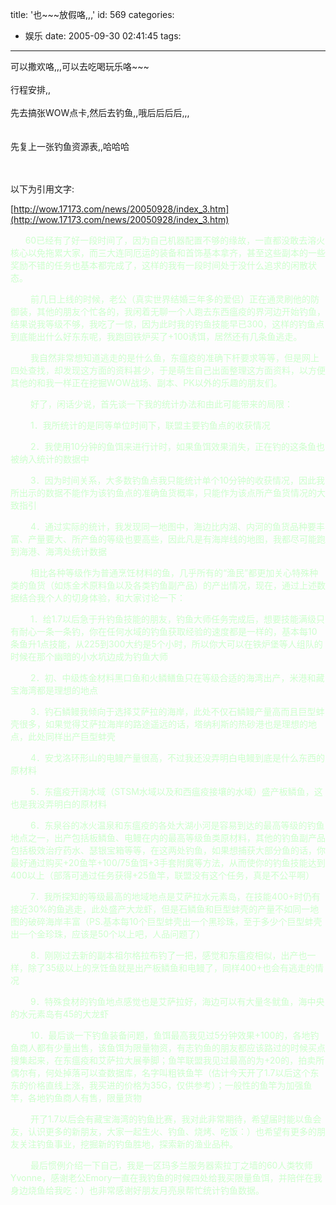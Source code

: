 title: '也~~~放假咯,,,'
id: 569
categories:
  - 娱乐
date: 2005-09-30 02:41:45
tags:
---

<div id="msgcns!9697D6160EFEBC17!271" class="bvMsg"><div>可以撒欢咯,,,可以去吃喝玩乐咯~~~</div>
<div> </div>
<div>行程安排,,</div>
<div> </div>
<div>先去搞张WOW点卡,然后去钓鱼,,哦后后后后,,,</div>
<div> </div>
<div> </div>
<div>先复上一张钓鱼资源表,,哈哈哈</div>
<div> </div>
<div> </div>
<div>

以下为引用文字:

[http://wow.17173.com/news/20050928/index_3.htm](http://wow.17173.com/news/20050928/index_3.htm)

<font color="#ccffcc">      60已经有了好一段时间了，因为自己机器配置不够的缘故，一直都没敢去溶火核心以免拖累大家，而三大连同厄运的装备和首饰基本拿齐，甚至这些副本的一些奖励不错的任务也基本都完成了，这样的我有一段时间处于没什么追求的闲散状态。

　　 前几日上线的时候，老公（真实世界结婚三年多的爱侣）正在通灵刷他的防御装，其他的朋友个忙各的，我闲着无聊一个人跑去东西瘟疫的界河边开始钓鱼，结果说我等级不够，我吃了一惊，因为此时我的钓鱼技能早已300，这样的钓鱼点到底能出什么好东东呢，我跑回铁炉买了+100诱饵，居然还有几条鱼逃走。

　　 我自然非常想知道逃走的是什么鱼，东瘟疫的准确下杆要求等等，但是网上四处查找，却发现这方面的资料甚少，于是萌生自己出面整理这方面资料，以方便其他的和我一样正在挖掘WOW战场、副本、PK以外的乐趣的朋友们。

　　 好了，闲话少说，首先谈一下我的统计办法和由此可能带来的局限：

　　 1．我所统计的是同等单位时间下，联盟主要钓鱼点的收获情况

　　 2．我使用10分钟的鱼饵来进行计时，如果鱼饵效果消失，正在钓的这条鱼也被纳入统计的数据中

　　 3．因为时间关系，大多数钓鱼点我只能统计单个10分钟的收获情况，因此我所出示的数据不能作为该钓鱼点的准确鱼货概率，只能作为该点所产鱼货情况的大致指引

　　 4．通过实际的统计，我发现同一地图中，海边比内湖、内河的鱼货品种要丰富、产量要大、所产鱼的等级也要高些，因此凡是有海岸线的地图，我都尽可能跑到海港、海湾处统计数据

　　 相比各种等级作为普通烹饪材料的鱼，几乎所有的“渔民”都更加关心特殊种类的鱼货（如炼金术原料鱼以及各类钓鱼副产品）的产出情况，现在，通过上述数据结合我个人的切身体验，和大家讨论一下：

　　 1．给1.7以后急于升钓鱼技能的朋友，钓鱼大师任务完成后，想要技能满级只有耐心一条一条钓，你在任何水域的钓鱼获取经验的速度都是一样的，基本每10条鱼升1点技能，从225到300大约是5个小时，所以你大可以在铁炉堡等人组队的时候在那个幽暗的小水坑边成为钓鱼大师

　　 2．初、中级炼金材料黑口鱼和火鳞鳝鱼只在等级合适的海湾出产，米港和藏宝海湾都是理想的地点

　　 3．钓石鳞鳗我倾向于选择艾萨拉的海岸，此处不仅石鳞鳗产量高而且巨型蚌壳很多，如果觉得艾萨拉海岸的路途遥远的话，塔纳利斯的热砂港也是理想的地点，此处同样出产巨型蚌壳

　　 4．安戈洛环形山的电鳗产量很高，不过我还没弄明白电鳗到底是什么东西的原材料

　　 5．东瘟疫开阔水域（STSM水域以及和西瘟疫接壤的水域）盛产板鳞鱼，这也是我没弄明白的原材料

　　 6．东泉谷的冰火温泉和东瘟疫的各处大湖小河是容易到达的最高等级的钓鱼地点之一，出产包括板鳞鱼、电鳗在内的最高等级鱼类原材料，其他的钓鱼副产品包括极效治疗药水、瑟银宝箱等等，在这两处钓鱼，如果想捕获大部分鱼的话，你最好通过购买+20鱼竿+100/75鱼饵+3手套附魔等方法，从而使你的钓鱼技能达到400以上（部落可通过任务获得+25鱼竿，联盟没有这个任务，真是不公平啊）

　　 7．我所探知的等级最高的地域地点是艾萨拉水元素岛，在技能400+时仍有接近30%的鱼逃走，此处盛产大龙虾，但是石鳞鱼和巨型蚌壳的产量不如同一地图的破碎海岸丰富（PS.基本每10个巨型蚌壳出一个黑珍珠，至于多少个巨型蚌壳出一个金珍珠，应该是50个以上吧，人品问题了）

　　 8．刚刚过去新的副本祖尔格拉布钓了一把，感觉和东瘟疫相似，出产也一样，除了35级以上的烹饪鱼就是出产板鳞鱼和电鳗了，同样400+也会有逃走的情况

　　 9．特殊食材的钓鱼地点感觉也是艾萨拉好，海边可以有大量冬鱿鱼，海中央的水元素岛有45的大龙虾

　　 10．最后谈一下钓鱼装备问题，鱼饵最高我见过5分钟效果+100的，各地钓鱼商人都有少量出售，该鱼饵为限量物资，有志钓鱼的朋友都应该路过的时候买点搜集起来，在东瘟疫和艾萨拉大展拳脚；鱼竿联盟我见过最高的为+20的，拍卖所偶尔有，何处掉落可以查数据库，名字叫粗铁鱼竿（估计今天开了1.7以后这个东东的价格直线上涨，我买进的价格为35G，仅供参考）；一般性的鱼竿为加强鱼竿，各地钓鱼商人有售，限量货物

　　 开了1.7以后会有藏宝海湾的钓鱼比赛，我对此非常期待，希望届时能以鱼会友，认识更多的新朋友，大家一起生火、钓鱼、烧烤、吃饭：）也希望有更多的朋友关注钓鱼事业，挖掘新的钓鱼胜地，探索新的渔业品种。

　　 最后惯例介绍一下自己，我是一区玛多兰服务器索拉丁之墙的60人类牧师Yvonne，感谢老公Emory一直在我钓鱼的时候四处给我买限量鱼饵，并陪伴在我身边烧鱼给我吃：）也非常感谢好朋友月亮泉帮忙统计钓鱼数据。</font>

[<font color="#ccffcc"></font>](http://spaces.msn.com/mmm2005-09-20_19.45/pic/fishing2_Page_1_VesOVryUzsGJ.jpg)

[<font color="#ccffcc"></font>](http://spaces.msn.com/mmm2005-09-20_19.45/pic/fishing2_Page_2_DX5CpxzAwo9J.jpg)
</div></div>